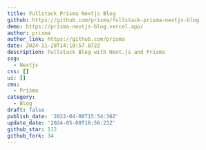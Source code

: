 ```yaml
---
title: Fullstack Prisma Nextjs Blog
github: https://github.com/prisma/fullstack-prisma-nextjs-blog
demo: https://prisma-nextjs-blog.vercel.app/
author: prisma
author_link: https://github.com/prisma
date: 2024-11-28T14:10:57.872Z
description: Fullstack Blog with Next.js and Prisma
ssg:
  - Nextjs
css: []
ui: []
cms:
  - Prisma
category:
  - Blog
draft: false
publish_date: '2022-04-08T15:54:30Z'
update_date: '2024-05-08T16:56:23Z'
github_star: 112
github_fork: 34
---
```


